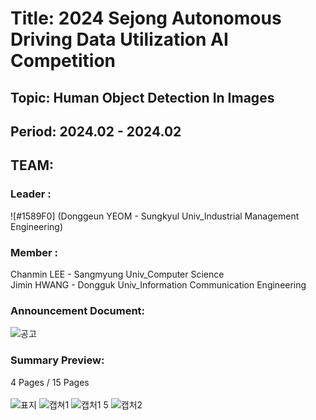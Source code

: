 # Title: 2024 Sejong Autonomous Driving Data Utilization AI Competition<br/>
## Topic: Human Object Detection In Images<br/>
## Period: 2024.02 - 2024.02 <br/>
## TEAM:<br/>
### Leader : <br/>
![#1589F0] (Donggeun YEOM - Sungkyul Univ_Industrial Management Engineering) <br/>
### Member : <br/>
Chanmin LEE - Sangmyung Univ_Computer Science <br/>
Jimin HWANG - Dongguk Univ_Information Communication Engineering <br/>


### Announcement Document:<br/>
![공고](https://github.com/user-attachments/assets/57a9fd78-5ecf-4c3f-93b2-da173a38a276)


### Summary Preview:<br/>
4 Pages / 15 Pages<br/>
<br/>
![표지](https://github.com/user-attachments/assets/2ec11759-ad0a-4e7d-a5dc-f86b7e07e475)
![캡쳐1](https://github.com/user-attachments/assets/d2fddfbd-9a95-4223-b6bb-add2105f0c11)
![캡처1 5](https://github.com/user-attachments/assets/a50612e9-8152-4289-95ee-c589b8a95250)
![캡처2](https://github.com/user-attachments/assets/b85850c5-1191-4151-b067-2f347273c9a9)

